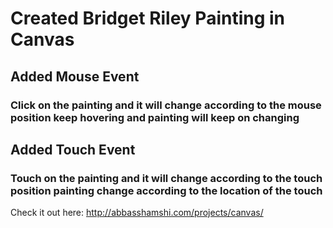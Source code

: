 # Created Bridget Riley Painting in Canvas

## Added Mouse Event

### Click on the painting and it will change according to the mouse position keep hovering and painting will keep on changing

## Added Touch Event

### Touch on the painting and it will change according to the touch position painting change according to the location of the touch


 Check it out here: http://abbasshamshi.com/projects/canvas/
